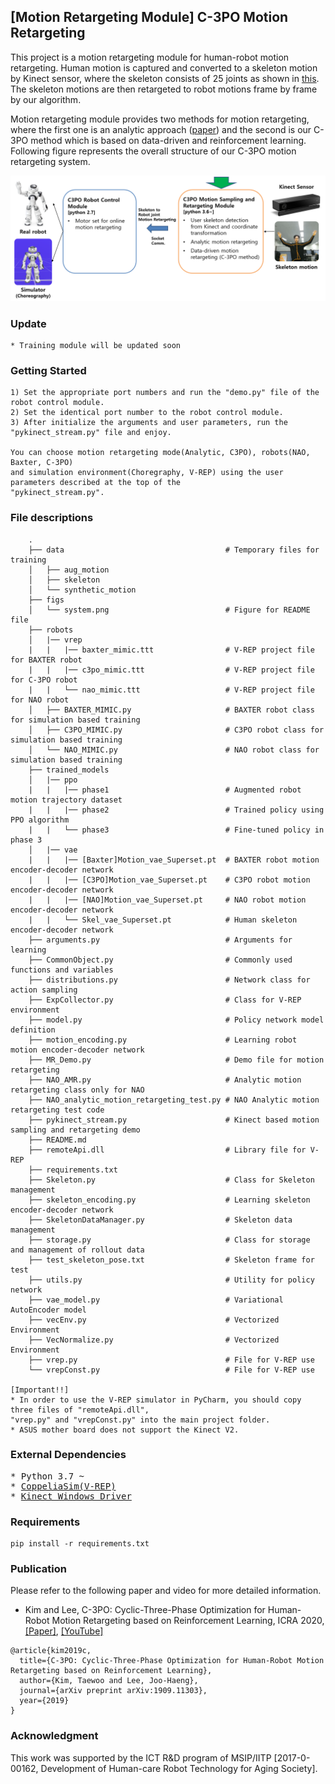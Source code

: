  ## [Motion Retargeting Module] C-3PO Motion Retargeting
This project is a motion retargeting module for human-robot motion retargeting. Human motion 
is captured and converted to a skeleton motion by Kinect sensor, where the skeleton consists of 
25 joints as shown in [this](https://arxiv.org/pdf/1604.02808.pdf). The skeleton motions are then retargeted to 
robot motions frame by frame by our algorithm. 

Motion retargeting module provides two methods for motion retargeting, 
where the first one is an analytic approach ([paper](https://ieeexplore.ieee.org/stamp/stamp.jsp?tp=&arnumber=7886806)) 
and the second is our C-3PO method which is based on data-driven and reinforcement learning. 
Following figure represents the overall structure of our C-3PO motion retargeting system. 

![Alt text](./figs/system.png)

### Update
```buildoutcfg
* Training module will be updated soon
```

### Getting Started
```buildoutcfg 
1) Set the appropriate port numbers and run the "demo.py" file of the robot control module.
2) Set the identical port number to the robot control module.
3) After initialize the arguments and user parameters, run the "pykinect_stream.py" file and enjoy.

You can choose motion retargeting mode(Analytic, C3PO), robots(NAO, Baxter, C-3PO) 
and simulation environment(Choregraphy, V-REP) using the user parameters described at the top of the 
"pykinect_stream.py".   
```

### File descriptions
```buildoutcfg
    .
    ├── data                                    # Temporary files for training
    │   ├── aug_motion                           
    │   ├── skeleton
    │   └── synthetic_motion
    ├── figs                                     
    │   └── system.png                          # Figure for README file
    ├── robots
    │   |── vrep
    |   |   |── baxter_mimic.ttt                # V-REP project file for BAXTER robot
    |   |   |── c3po_mimic.ttt                  # V-REP project file for C-3PO robot
    |   |   └── nao_mimic.ttt                   # V-REP project file for NAO robot
    │   ├── BAXTER_MIMIC.py                     # BAXTER robot class for simulation based training  
    │   ├── C3PO_MIMIC.py                       # C3PO robot class for simulation based training
    │   └── NAO_MIMIC.py                        # NAO robot class for simulation based training
    ├── trained_models                           
    │   |── ppo                                 
    |   |   |── phase1                          # Augmented robot motion trajectory dataset
    |   |   |── phase2                          # Trained policy using PPO algorithm
    |   |   └── phase3                          # Fine-tuned policy in phase 3
    │   |── vae
    |   |   |── [Baxter]Motion_vae_Superset.pt  # BAXTER robot motion encoder-decoder network
    |   |   |── [C3PO]Motion_vae_Superset.pt    # C3PO robot motion encoder-decoder network
    |   |   |── [NAO]Motion_vae_Superset.pt     # NAO robot motion encoder-decoder network
    |   |   └── Skel_vae_Superset.pt            # Human skeleton encoder-decoder network
    ├── arguments.py                            # Arguments for learning
    ├── CommonObject.py                         # Commonly used functions and variables
    ├── distributions.py                        # Network class for action sampling
    ├── ExpCollector.py                         # Class for V-REP environment 
    ├── model.py                                # Policy network model definition
    ├── motion_encoding.py                      # Learning robot motion encoder-decoder network
    ├── MR_Demo.py                              # Demo file for motion retargeting
    ├── NAO_AMR.py                              # Analytic motion retargeting class only for NAO
    ├── NAO_analytic_motion_retargeting_test.py # NAO Analytic motion retargeting test code
    ├── pykinect_stream.py                      # Kinect based motion sampling and retargeting demo
    ├── README.md
    ├── remoteApi.dll                           # Library file for V-REP
    ├── requirements.txt
    ├── Skeleton.py                             # Class for Skeleton management 
    ├── skeleton_encoding.py                    # Learning skeleton encoder-decoder network 
    ├── SkeletonDataManager.py                  # Skeleton data management
    ├── storage.py                              # Class for storage and management of rollout data 
    ├── test_skeleton_pose.txt                  # Skeleton frame for test
    ├── utils.py                                # Utility for policy network
    ├── vae_model.py                            # Variational AutoEncoder model
    ├── vecEnv.py                               # Vectorized Environment
    ├── VecNormalize.py                         # Vectorized Environment
    ├── vrep.py                                 # File for V-REP use 
    └── vrepConst.py                            # File for V-REP use

[Important!!]
* In order to use the V-REP simulator in PyCharm, you should copy three files of "remoteApi.dll", 
"vrep.py" and "vrepConst.py" into the main project folder. 
* ASUS mother board does not support the Kinect V2.
```

### External Dependencies 
<pre>
* Python 3.7 ~
* <a href="https://www.coppeliarobotics.com/">CoppeliaSim(V-REP)</a>
* <a href="https://www.microsoft.com/en-us/download/details.aspx?id=44559">Kinect Windows Driver</a>
</pre>

### Requirements
```buildoutcfg
pip install -r requirements.txt
```

### Publication
Please refer to the following paper and video for more detailed information.
* Kim and Lee, C-3PO: Cyclic-Three-Phase Optimization for Human-Robot Motion Retargeting based on 
Reinforcement Learning, ICRA 2020, 
[[Paper]](https://arxiv.org/abs/1909.11303), 
[[YouTube]](https://www.youtube.com/watch?v=C37Fip1X0Y0&t=19s)

```buildoutcfg
@article{kim2019c,
  title={C-3PO: Cyclic-Three-Phase Optimization for Human-Robot Motion Retargeting based on Reinforcement Learning},
  author={Kim, Taewoo and Lee, Joo-Haeng},
  journal={arXiv preprint arXiv:1909.11303},
  year={2019}
}
```

### Acknowledgment 
This work was supported by the ICT R&D program of MSIP/IITP [2017-0-00162, Development of Human-care 
Robot Technology for Aging Society].
